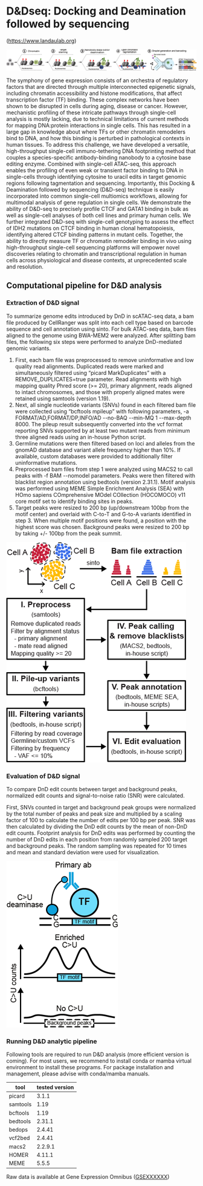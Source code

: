 # **D&Dseq: Docking and Deamination followed by sequencing** 

(https://www.landaulab.org)

![plot](./main/figs/DnD_workflow.png)

The symphony of gene expression consists of an orchestra of regulatory factors that are directed through multiple interconnected epigenetic signals, including chromatin accessibility and histone modifications, that affect transcription factor (TF) binding. These complex networks have been shown to be disrupted in cells during aging, disease or cancer. However, mechanistic profiling of these intricate pathways through single-cell analysis is mostly lacking, due to technical limitations of current methods for mapping DNA:protein interactions in single cells. This has resulted in a large gap in knowledge about where TFs or other chromatin remodelers bind to DNA, and how this binding is perturbed in pathological contexts in human tissues. To address this challenge, we have developed a versatile, high-throughput single-cell immuno-tethering DNA footprinting method that couples a species-specific antibody-binding nanobody to a cytosine base editing enzyme. Combined with single-cell ATAC-seq, this approach enables the profiling of even weak or transient factor binding to DNA in single-cells through identifying cytosine to uracil edits in target genomic regions following tagmentation and sequencing. Importantly, this Docking & Deamination followed by sequencing (D&D-seq) technique is easily incorporated into common single-cell multiomics workflows, allowing for multimodal analysis of gene regulation in single cells. We demonstrate the ability of D&D-seq to precisely profile CTCF and GATA1 binding in bulk as well as single-cell analyses of both cell lines and primary human cells. We further integrated D&D-seq with single-cell genotyping to assess the effect of IDH2 mutations on CTCF binding in human clonal hematopoiesis, identifying altered CTCF binding patterns in mutant cells. Together, the ability to directly measure TF or chromatin remodeler binding in vivo using high-throughput single-cell sequencing platforms will empower novel discoveries relating to chromatin and transcriptional regulation in human cells across physiological and disease contexts, at unprecedented scale and resolution.


## Computational pipeline for D&D analysis

### Extraction of D&D signal

To summarize genome edits introduced by DnD in scATAC-seq data, a bam file produced by CellRanger was split into each cell type based on barcode sequence and cell annotation using sinto. For bulk ATAC-seq data, bam files aligned to the genome using BWA-MEM2 were analyzed. After splitting bam files, the following six steps were performed to analyze DnD-mediated genomic variants. 

1. First, each bam file was preprocessed to remove uninformative and low quality read alignments. Duplicated reads were marked and simultaneously filtered using “picard MarkDuplicates” with a REMOVE_DUPLICATES=true parameter. Read alignments with high mapping quality Phred score (>= 20), primary alignment, reads aligned to intact chromosomes, and those with properly aligned mates were retained using samtools (version 1.19). 
2. Next, all single nucleotide variants (SNVs) found in each filtered bam file were collected using “bcftools mpileup” with following parameters, -a FORMAT/AD,FORMAT/DP,INFO/AD --no-BAQ --min-MQ 1 --max-depth 8000. The pileup result subsequently converted into the vcf format reporting SNVs supported by at least two mutant reads from minimum three aligned reads using an in-house Python script. 
3. Germline mutations were then filtered based on loci and alleles from the gnomAD database and variant allele frequency higher than 10%. If available, custom databases were provided to additionally filter uninformative mutations. 
4. Preprocessed bam files from step 1 were analyzed using MACS2 to call peaks with -f BAM --nomodel parameters. Peaks were then filtered with blacklist region annotation using bedtools (version 2.31.1). Motif analysis was performed using MEME Simple Enrichment Analysis (SEA) with HOmo sapiens COmprehensive MOdel COllection (HOCOMOCO) v11 core motif set to identify binding sites in peaks.
5. Target peaks were resized to 200 bp (up/downstream 100bp from the motif center) and overlaid with C-to-T and G-to-A variants identified in step 3. When multiple motif positions were found, a position with the highest score was chosen. Background peaks were resized to 200 bp by taking +/- 100bp from the peak summit. 


![plot](./main/figs/analytic_pipeline.png)

### Evaluation of D&D signal

To compare DnD edit counts between target and background peaks, normalized edit counts and signal-to-noise ratio (SNR) were calculated. 

First, SNVs counted in target and background peak groups were normalized by the total number of peaks and peak size and multiplied by a scaling factor of 100 to calculate the number of edits per 100 bp per peak. SNR was then calculated by dividing the DnD edit counts by the mean of non-DnD edit counts. 
Footprint analysis for DnD edits was performed by counting the number of DnD edits in each position from randomly sampled 200 target and background peaks. The random sampling was repeated for 10 times and mean and standard deviation were used for visualization.

![plot](./main/figs/DnD_signal.png)


### Running D&D analytic pipeline

Following tools are required to run D&D analysis (more efficient version is coming). For most users, we recommend to install conda or mamba virtual environment to install these programs. For package installation and management, please advise with conda/mamba manuals.

| **tool** | **tested version** |
| -------- | ------- |
| picard   | 3.1.1   |
| samtools | 1.19    |
| bcftools | 1.19    | 
| bedtools | 2.31.1  |
| bedops   | 2.4.41  | 
| vcf2bed  | 2.4.41  |
| macs2    | 2.2.9.1 |
| HOMER    | 4.11.1  |
| MEME     | 5.5.5   |



Raw data is available at Gene Expression Omnibus ([GSEXXXXXX](https://www.landaulab.org))

